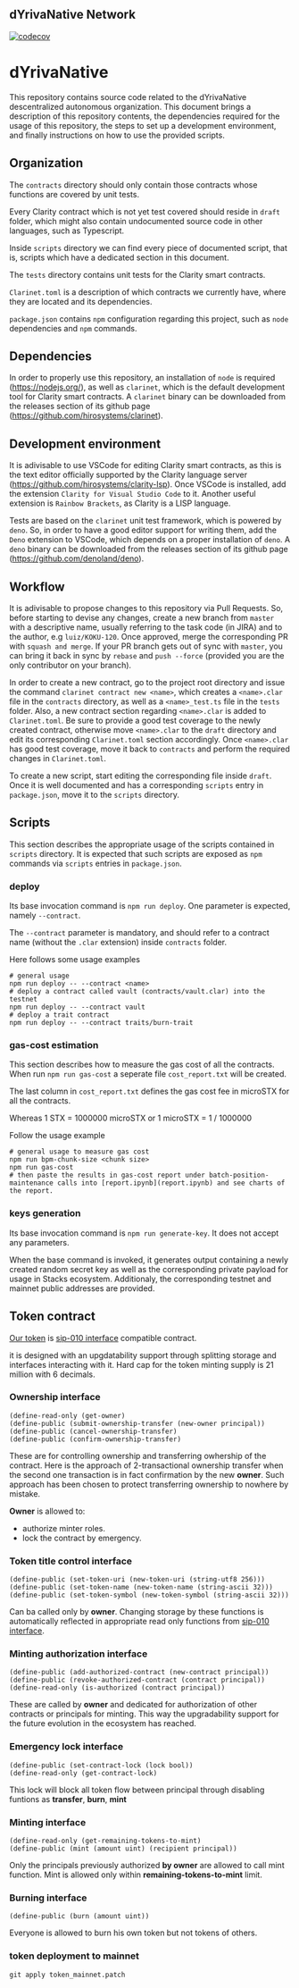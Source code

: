 ## dYrivaNative Network
[![codecov](https://codecov.io/gh/Koku-Stacks/contracts/branch/master/graph/badge.svg?token=HATLM28JPR)](https://codecov.io/gh/Koku-Stacks/contracts)

# dYrivaNative

This repository contains source code related to the dYrivaNative descentralized autonomous organization.
This document brings a description of this repository contents, the dependencies required for the usage of this repository, the steps to set up a development environment, and finally instructions on how to use the provided scripts.

## Organization

The `contracts` directory should only contain those contracts whose functions are covered by unit tests.

Every Clarity contract which is not yet test covered should reside in `draft` folder, which might also contain undocumented source code in other languages, such as Typescript.

Inside `scripts` directory we can find every piece of documented script, that is, scripts which have a dedicated section in this document.

The `tests` directory contains unit tests for the Clarity smart contracts.

`Clarinet.toml` is a description of which contracts we currently have, where they are located and its dependencies.

`package.json` contains `npm` configuration regarding this project, such as `node` dependencies and `npm` commands.

## Dependencies

In order to properly use this repository, an installation of `node` is required (https://nodejs.org/), as well as `clarinet`, which is the default development tool for Clarity smart contracts. A `clarinet` binary can be downloaded from the releases section of its github page (https://github.com/hirosystems/clarinet).

## Development environment

It is adivisable to use VSCode for editing Clarity smart contracts, as this is the text editor officially supported by the Clarity language server (https://github.com/hirosystems/clarity-lsp). Once VSCode is installed, add the extension `Clarity for Visual Studio Code` to it. Another useful extension is `Rainbow Brackets`, as Clarity is a LISP language.

Tests are based on the `clarinet` unit test framework, which is powered by `deno`. So, in order to have a good editor support for writing them, add the `Deno` extension to VSCode, which depends on a proper installation of `deno`. A `deno` binary can be downloaded from the releases section of its github page (https://github.com/denoland/deno).

## Workflow

It is adivisable to propose changes to this repository via Pull Requests. So, before starting to devise any changes, create a new branch from `master` with a descriptive name, usually referring to the task code (in JIRA) and to the author, e.g `luiz/KOKU-120`. Once approved, merge the corresponding PR with `squash and merge`. If your PR branch gets out of sync with `master`, you can bring it back in sync by `rebase` and `push --force` (provided you are the only contributor on your branch).

In order to create a new contract, go to the project root directory and issue the command `clarinet contract new <name>`, which creates a `<name>.clar` file in the `contracts` directory, as well as a `<name>_test.ts` file in the `tests` folder. Also, a new contract section regarding `<name>.clar` is added to `Clarinet.toml`. Be sure to provide a good test coverage to the newly created contract, otherwise move `<name>.clar` to the `draft` directory and edit its corresponding `Clarinet.toml` section accordingly. Once `<name>.clar` has good test coverage, move it back to `contracts` and perform the required changes in `Clarinet.toml`.

To create a new script, start editing the corresponding file inside `draft`. Once it is well documented and has a corresponding `scripts` entry in `package.json`, move it to the `scripts` directory.

## Scripts

This section describes the appropriate usage of the scripts contained in `scripts` directory. It is expected that such scripts are exposed as `npm` commands via `scripts` entries in `package.json`.

### deploy

Its base invocation command is `npm run deploy`. One parameter is expected, namely `--contract`.

The `--contract` parameter is mandatory, and should refer to a contract name (without the `.clar` extension) inside `contracts` folder.

Here follows some usage examples

    # general usage
    npm run deploy -- --contract <name>
    # deploy a contract called vault (contracts/vault.clar) into the testnet
    npm run deploy -- --contract vault
    # deploy a trait contract
    npm run deploy -- --contract traits/burn-trait

### gas-cost estimation

This section describes how to measure the gas cost of all the contracts. When run `npm run gas-cost` a seperate file `cost_report.txt` will be created.

The last column in `cost_report.txt` defines the gas cost fee in microSTX for all the contracts.

Whereas 1 STX = 1000000 microSTX or 1 microSTX = 1 / 1000000

Follow the usage example

    # general usage to measure gas cost
    npm run bpm-chunk-size <chunk size>
    npm run gas-cost
    # then paste the results in gas-cost report under batch-position-maintenance calls into [report.ipynb](report.ipynb) and see charts of the report.

### keys generation

Its base invocation command is `npm run generate-key`. It does not accept any parameters.

When the base command is invoked, it generates output containing a newly created random secret key as well as the corresponding private payload for usage in Stacks ecosystem.
Additionaly, the corresponding testnet and mainnet public addresses are provided.

## Token contract
[Our token](contracts/token.clar) is [sip-010 interface](contracts/traits/sip-010-trait-ft-standard.clar) compatible contract.

it is designed with an upgdatability support through splitting storage and interfaces interacting with it.
Hard cap for the token minting supply is 21 million with 6 decimals.

### Ownership interface
```
(define-read-only (get-owner)
(define-public (submit-ownership-transfer (new-owner principal))
(define-public (cancel-ownership-transfer)
(define-public (confirm-ownership-transfer)
```
These are for controlling ownership and transferring owhership of the contract.
Here is the approach of 2-transactional ownership transfer when the second one transaction is in fact confirmation by the new **owner**.
Such approach has been chosen to protect transferring ownership to nowhere by mistake.

**Owner** is allowed to:
* authorize minter roles.
* lock the contract by emergency.

### Token title control interface
```
(define-public (set-token-uri (new-token-uri (string-utf8 256)))
(define-public (set-token-name (new-token-name (string-ascii 32)))
(define-public (set-token-symbol (new-token-symbol (string-ascii 32)))
```
Can ba called only by **owner**.
Changing storage by these functions is automatically reflected in appropriate read only functions from [sip-010 interface](contracts/traits/sip-010-trait-ft-standard.clar).

### Minting authorization interface
```
(define-public (add-authorized-contract (new-contract principal))
(define-public (revoke-authorized-contract (contract principal))
(define-read-only (is-authorized (contract principal))
```
These are called by **owner** and dedicated for authorization of other contracts or principals for minting.
This way the upgradability support for the future evolution in the ecosystem has reached.

### Emergency lock interface
```
(define-public (set-contract-lock (lock bool))
(define-read-only (get-contract-lock)
```
This lock will block all token flow between principal through disabling funtions as **transfer**, **burn**, **mint**

### Minting interface
```
(define-read-only (get-remaining-tokens-to-mint)
(define-public (mint (amount uint) (recipient principal))
```
Only the principals previously authorized **by owner** are allowed to call mint function.
Mint is allowed only within **remaining-tokens-to-mint** limit.

### Burning interface
```
(define-public (burn (amount uint))
```
Everyone is allowed to burn his own token but not tokens of others.

### token deployment to mainnet
```
git apply token_mainnet.patch
```
